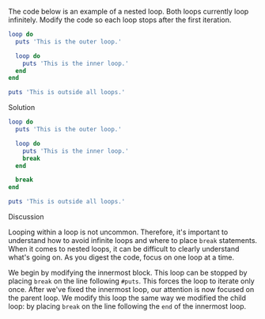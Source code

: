 The code below is an example of a nested loop. Both loops currently loop infinitely. Modify the code so each loop stops after the first iteration.

```ruby
loop do
  puts 'This is the outer loop.'

  loop do
    puts 'This is the inner loop.'
  end
end

puts 'This is outside all loops.'
```

Solution

```ruby
loop do
  puts 'This is the outer loop.'

  loop do
    puts 'This is the inner loop.'
    break
  end

  break
end

puts 'This is outside all loops.'
```

Discussion

Looping within a loop is not uncommon. Therefore, it's important to understand how to avoid infinite loops and where to place `break` statements. When it comes to nested loops, it can be difficult to clearly understand what's going on. As you digest the code, focus on one loop at a time.

We begin by modifying the innermost block. This loop can be stopped by placing `break` on the line following `#puts`. This forces the loop to iterate only once. After we've fixed the innermost loop, our attention is now focused on the parent loop. We modify this loop the same way we modified the child loop: by placing `break` on the line following the `end` of the innermost loop.
